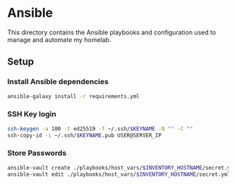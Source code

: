 # Ansible

This directory contains the Ansible playbooks and configuration used to manage and automate my homelab.

## Setup

### Install Ansible dependencies

```bash
ansible-galaxy install -r requirements.yml
```

### SSH Key login

```bash
ssh-keygen -a 100 -t ed25519 -f ~/.ssh/$KEYNAME -N "" -C ""
ssh-copy-id -i ~/.ssh/$KEYNAME.pub USER@SERVER_IP
```

### Store Passwords

```bash
ansible-vault create ./playbooks/host_vars/$INVENTORY_HOSTNAME/secret.yml
ansible-vault edit ./playbooks/host_vars/$INVENTORY_HOSTNAME/secret.yml
```
